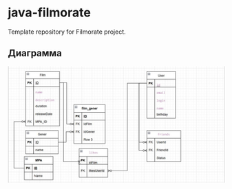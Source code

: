 # java-filmorate
Template repository for Filmorate project.

## Диаграмма

![Архитектурная диаграмма](diagrams.JPG)

